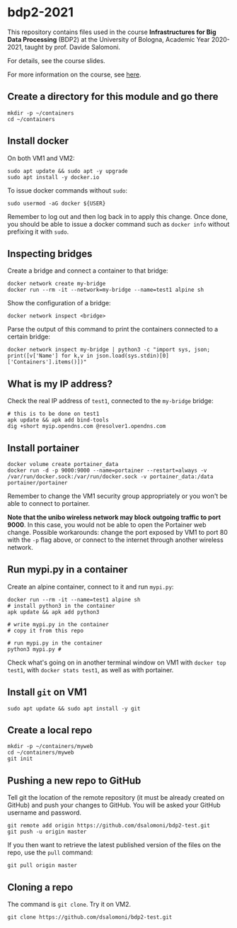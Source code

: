 # bdp2-2021
This repository contains files used in the course <b>Infrastructures for Big Data Processing</b> (BDP2) at the University of Bologna, Academic Year 2020-2021, taught by prof. Davide Salomoni.

For details, see the course slides.

For more information on the course, see <a href=https://www.unibo.it/it/didattica/insegnamenti/insegnamento/2020/435337>here</a>.

## Create a directory for this module and go there
```
mkdir -p ~/containers
cd ~/containers
```

## Install docker

On both VM1 and VM2:

```
sudo apt update && sudo apt -y upgrade
sudo apt install -y docker.io
```

To issue docker commands without `sudo`:

```
sudo usermod -aG docker ${USER}
```

Remember to log out and then log back in to apply this change. Once done, you should be able to issue a docker command such as `docker info` without prefixing it with `sudo`.

## Inspecting bridges

Create a bridge and connect a container to that bridge:

```
docker network create my-bridge
docker run --rm -it --network=my-bridge --name=test1 alpine sh
```
Show the configuration of a bridge:

```
docker network inspect <bridge>
```

Parse the output of this command to print the containers connected to a certain bridge:

```
docker network inspect my-bridge | python3 -c "import sys, json; print([v['Name'] for k,v in json.load(sys.stdin)[0]['Containers'].items()])"
```

## What is my IP address?

Check the real IP address of `test1`, connected to the `my-bridge` bridge:
```
# this is to be done on test1
apk update && apk add bind-tools
dig +short myip.opendns.com @resolver1.opendns.com
```

## Install portainer

```
docker volume create portainer_data
docker run -d -p 9000:9000 --name=portainer --restart=always -v /var/run/docker.sock:/var/run/docker.sock -v portainer_data:/data portainer/portainer
```

Remember to change the VM1 security group appropriately or you won't be able to connect to portainer.

__Note that the unibo wireless network may block outgoing traffic to port 9000__. In this case, you would not be able to open the Portainer web change. Possible workarounds: change the port exposed by VM1 to port 80 with the `-p` flag above, or connect to the internet through another wireless network.

## Run mypi.py in a container

Create an alpine container, connect to it and run `mypi.py`:

```
docker run --rm -it --name=test1 alpine sh
# install python3 in the container
apk update && apk add python3 

# write mypi.py in the container
# copy it from this repo

# run mypi.py in the container
python3 mypi.py #
```

Check what's going on in another terminal window on VM1 with `docker top test1`, with `docker stats test1`, as well as with portainer.

## Install `git` on VM1

```
sudo apt update && sudo apt install -y git
```


## Create a local repo

```
mkdir -p ~/containers/myweb
cd ~/containers/myweb
git init
```

## Pushing a new repo to GitHub

Tell git the location of the remote repository (it must be already created on GitHub) and push your changes to GitHub. You will be asked your GitHub username and password.
```
git remote add origin https://github.com/dsalomoni/bdp2-test.git
git push -u origin master
```

If you then want to retrieve the latest published version of the files on the repo, use the `pull` command:
```
git pull origin master
```

## Cloning a repo
The command is `git clone`. Try it on VM2.
```
git clone https://github.com/dsalomoni/bdp2-test.git
```